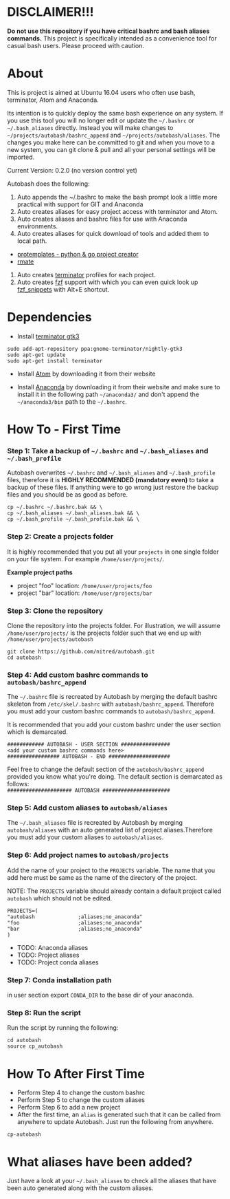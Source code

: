 # DISCLAIMER!!!
**Do not use this repository if you have critical bashrc and bash aliases commands.** This project is specifically intended as a convenience tool for casual bash users. Please proceed with caution.

# About
This is project is aimed at Ubuntu 16.04 users who often use bash, terminator, Atom and Anaconda.

Its intention is to quickly deploy the same bash experience on any system. If you use this tool you will no longer edit or update the `~/.bashrc` or `~/.bash_aliases` directly. Instead you will make changes to `~/projects/autobash/bashrc_append` and `~/projects/autobash/aliases`. The changes you make here can be committed to git and when you move to a new system, you can git clone & pull and all your personal settings will be imported.

Current Version: 0.2.0 (no version control yet)


Autobash does the following:
1. Auto appends the ~/.bashrc to make the bash prompt look a little more practical with support for GIT and Anaconda
1. Auto creates aliases for easy project access with terminator and Atom.
1. Auto creates aliases and bashrc files for use with Anaconda environments.
1. Auto creates aliases for quick download of tools and added them to local path.
  - [protemplates - python & go project creator](https://github.com/ansrivas/protemplates)
  - [rmate](https://github.com/textmate/rmate)
1. Auto creates [terminator](https://launchpad.net/~gnome-terminator/+archive/ubuntu/nightly-gtk3) profiles for each project.
1. Auto creates [fzf](https://github.com/junegunn/fzf) support with which you can even quick look up [fzf_snippets](https://gist.github.com/nitred/84e11ef8b96454d39e9639ab82d9058a#file-fzf_snippets) with Alt+E shortcut.

# Dependencies
* Install [terminator gtk3](https://launchpad.net/~gnome-terminator/+archive/ubuntu/nightly-gtk3)

```
sudo add-apt-repository ppa:gnome-terminator/nightly-gtk3
sudo apt-get update
sudo apt-get install terminator
```

* Install [Atom](https://atom.io/) by downloading it from their website

* Install [Anaconda](https://www.anaconda.com/download/) by downloading it from their website and make sure to install it in the following path `~/anaconda3/` and don't append the `~/anaconda3/bin` path to the `~/.bashrc`.

# How To - First Time

### Step 1: Take a backup of `~/.bashrc` and `~/.bash_aliases` and `~/.bash_profile`
Autobash overwrites `~/.bashrc` and `~/.bash_aliases` and `~/.bash_profile` files, therefore it is **HIGHLY RECOMMENDED (mandatory even)** to take a backup of these files. If anything were to go wrong just restore the backup files and you should be as good as before.

```
cp ~/.bashrc ~/.bashrc.bak && \
cp ~/.bash_aliases ~/.bash_aliases.bak && \
cp ~/.bash_profile ~/.bash_profile.bak && \
```

### Step 2: Create a projects folder
It is highly recommended that you put all your `projects` in one single folder on your file system. For example `/home/user/projects/`.

**Example project paths**
- project "foo" location: `/home/user/projects/foo`
- project "bar" location: `/home/user/projects/bar`


### Step 3: Clone the repository
Clone the repository into the projects folder. For illustration, we will assume `/home/user/projects/` is the projects folder such that we end up with `/home/user/projects/autobash`

```
git clone https://github.com/nitred/autobash.git
cd autobash
```


### Step 4: Add custom bashrc commands to `autobash/bashrc_append`
The `~/.bashrc` file is recreated by Autobash by merging the default bashrc skeleton from `/etc/skel/.bashrc` with `autobash/bashrc_append`. Therefore you must add your custom bashrc commands to `autobash/bashrc_append`.

It is recommended that you add your custom bashrc under the user section which is demarcated.
```
############ AUTOBASH - USER SECTION ################
<add your custom bashrc commands here>
################# AUTOBASH - END ####################
```

Feel free to change the default section of the `autobash/bashrc_append` provided you know what you're doing. The default section is demarcated as follows:  
`##################### AUTOBASH ######################`


### Step 5: Add custom aliases to `autobash/aliases`
The `~/.bash_aliases` file is recreated by Autobash by merging `autobash/aliases` with an auto generated list of project aliases.Therefore you must add your custom aliases to `autobash/aliases`.


### Step 6: Add project names to `autobash/projects`
Add the name of your project to the `PROJECTS` variable. The name that you add here must be same as the name of the directory of the project.

NOTE: The `PROJECTS` variable should already contain a default project called `autobash` which should not be edited.
```
PROJECTS=(
"autobash              ;aliases;no_anaconda"
"foo                   ;aliases;no_anaconda"
"bar                   ;aliases;no_anaconda"
)
```

* TODO: Anaconda aliases
* TODO: Project aliases
* TODO: Project conda aliases
### Step 7: Conda installation path
in user section export `CONDA_DIR` to the base dir of your anaconda.

### Step 8: Run the script
Run the script by running the following:
```
cd autobash
source cp_autobash
```


# How To After First Time

* Perform Step 4 to change the custom bashrc
* Perform Step 5 to change the custom aliases
* Perform Step 6 to add a new project
* After the first time, an `alias` is generated such that it can be called from anywhere to update Autobash. Just run the following from anywhere.  
```
cp-autobash
```


# What aliases have been added?
Just have a look at your `~/.bash_aliases` to check all the aliases that have been auto generated along with the custom aliases.
